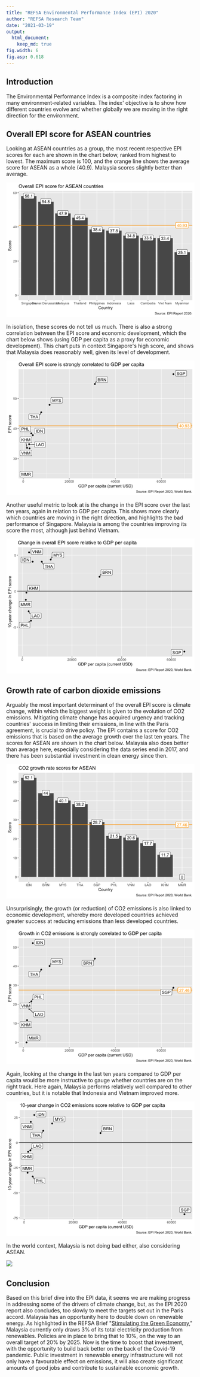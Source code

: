 ```yaml
---
title: "REFSA Environmental Performance Index (EPI) 2020"
author: "REFSA Research Team"
date: "2021-03-19"
output: 
  html_document: 
    keep_md: true
fig.width: 6
fig.asp: 0.618
---
```





## Introduction

The Environmental Performance Index is a composite index factoring in many environment-related variables. The index' objective is to show how different countries evolve and whether globally we are moving in the right direction for the environment. 

## Overall EPI score for ASEAN countries

Looking at ASEAN countries as a group, the most recent respective EPI scores for each are shown in the chart below, ranked from highest to lowest. The maximum score is 100, and the orange line shows the average score for ASEAN as a whole (40.9). Malaysia scores slightly better than average. 

![](EnvPerfIndex_2020_files/figure-html/EPI-score-1.png)<!-- -->

In isolation, these scores do not tell us much. There is also a strong correlation between the EPI score and economic development, which the chart below shows (using GDP per capita as a proxy for economic development). This chart puts in context Singapore's high score, and shows that Malaysia does reasonably well, given its level of development. 

![](EnvPerfIndex_2020_files/figure-html/epi-score-gdp-1.png)<!-- -->

Another useful metric to look at is the change in the EPI score over the last ten years, again in relation to GDP per capita. This shows more clearly which countries are moving in the right direction, and highlights the bad performance of Singapore. Malaysia is among the countries improving its score the most, although just behind Vietnam. 

![](EnvPerfIndex_2020_files/figure-html/epi-score-change-1.png)<!-- -->


## Growth rate of carbon dioxide emissions

Arguably the most important determinant of the overall EPI score is climate change, within which the biggest weight is given to the evolution of CO2 emissions. Mitigating climate change has acquired urgency and tracking countries' success in limiting their emissions, in line with the Paris agreement, is crucial to drive policy. The EPI contains a score for CO2 emissions that is based on the average growth over the last ten years. The scores for ASEAN are shown in the chart below. Malaysia also does better than average here, especially considering the data series end in 2017, and there has been substantial investment in clean energy since then. 

![](EnvPerfIndex_2020_files/figure-html/co2-1.png)<!-- -->

Unsurprisingly, the growth (or reduction) of CO2 emissions is also linked to economic development, whereby more developed countries achieved greater success at reducing emissions than less developed countries. 

![](EnvPerfIndex_2020_files/figure-html/gdpco2-1.png)<!-- -->

Again, looking at the change in the last ten years compared to GDP per capita would be more instructive to gauge whether countries are on the right track. Here again, Malaysia performs relatively well compared to other countries, but it is notable that Indonesia and Vietnam improved more. 

![](EnvPerfIndex_2020_files/figure-html/gdp-co2-change-1.png)<!-- -->

In the world context, Malaysia is not doing bad either, also considering ASEAN. 

![](EnvPerfIndex_2020_files/figure-html/explore-gdppc-1.png)<!-- -->


## Conclusion

Based on this brief dive into the EPI data, it seems we are making progress in addressing some of the drivers of climate change, but, as the EPI 2020 report also concludes, too slowly to meet the targets set out in the Paris accord. Malaysia has an opportunity here to double down on renewable energy. As highlighted in the REFSA Brief "[Stimulating the Green Economy](https://refsa.org/stimulating-the-green-economy/)," Malaysia currently only draws 3% of its total electricity production from renewables. Policies are in place to bring that to 10%, on the way to an overall target of 20% by 2025. Now is the time to boost that investment, with the opportunity to build back better on the back of the Covid-19 pandemic. Public investment in renewable energy infrastructure will not only have a favourable effect on emissions, it will also create significant amounts of good jobs and contribute to sustainable economic growth. 
